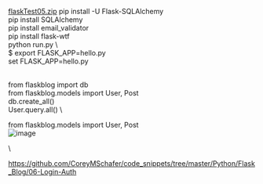 [flaskTest05.zip](https://github.com/s108000389/File-temporary-storage/files/6595305/flaskTest05.zip)
pip install -U Flask-SQLAlchemy \
pip install SQLAlchemy \
pip install email_validator \
pip install flask-wtf \
python run.py \ \
$ export FLASK_APP=hello.py \
set FLASK_APP=hello.py 

\
from flaskblog import db \
from flaskblog.models import User, Post \
db.create_all() \
User.query.all() \

from flaskblog.models import User, Post \
![image](https://user-images.githubusercontent.com/79491888/120746504-ee7a6480-c531-11eb-9d21-71d2fc7fe89a.png)


\

https://github.com/CoreyMSchafer/code_snippets/tree/master/Python/Flask_Blog/06-Login-Auth
